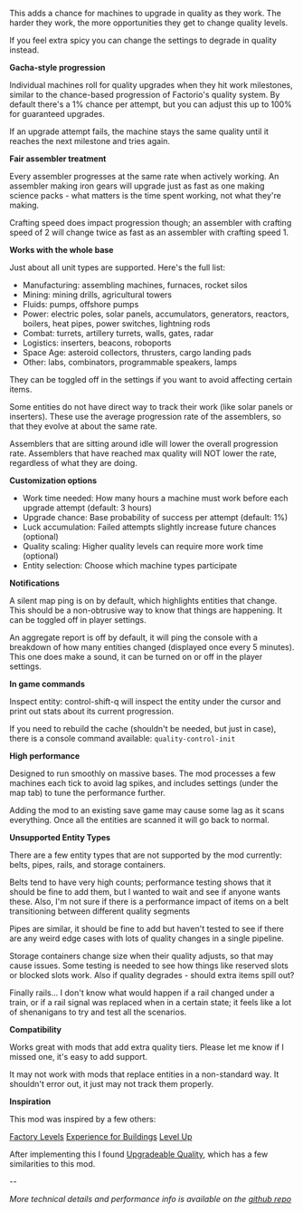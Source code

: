 This adds a chance for machines to upgrade in quality as they work. The harder they work, the more opportunities they get to change quality levels.

If you feel extra spicy you can change the settings to degrade in quality instead.


**Gacha-style progression**

Individual machines roll for quality upgrades when they hit work milestones, similar to the chance-based progression of Factorio's quality system. By default there's a 1% chance per attempt, but you can adjust this up to 100% for guaranteed upgrades.

If an upgrade attempt fails, the machine stays the same quality until it reaches the next milestone and tries again.


**Fair assembler treatment**

Every assembler progresses at the same rate when actively working. An assembler making iron gears will upgrade just as fast as one making science packs - what matters is the time spent working, not what they're making.

Crafting speed does impact progression though; an assembler with crafting speed of 2 will change twice as fast as an assembler with crafting speed 1.


**Works with the whole base**

Just about all unit types are supported. Here's the full list:

- Manufacturing: assembling machines, furnaces, rocket silos
- Mining: mining drills, agricultural towers
- Fluids: pumps, offshore pumps
- Power: electric poles, solar panels, accumulators, generators, reactors, boilers, heat pipes, power switches, lightning rods
- Combat: turrets, artillery turrets, walls, gates, radar
- Logistics: inserters, beacons, roboports
- Space Age: asteroid collectors, thrusters, cargo landing pads
- Other: labs, combinators, programmable speakers, lamps

They can be toggled off in the settings if you want to avoid affecting certain items.

Some entities do not have direct way to track their work (like solar panels or inserters). These use the average progression rate of the assemblers, so that they evolve at about the same rate.

Assemblers that are sitting around idle will lower the overall progression rate. Assemblers that have reached max quality will NOT lower the rate, regardless of what they are doing.


**Customization options**

- Work time needed: How many hours a machine must work before each upgrade attempt (default: 3 hours)
- Upgrade chance: Base probability of success per attempt (default: 1%)
- Luck accumulation: Failed attempts slightly increase future chances (optional)
- Quality scaling: Higher quality levels can require more work time (optional)
- Entity selection: Choose which machine types participate

**Notifications**

A silent map ping is on by default, which highlights entities that change. This should be a non-obtrusive way to know that things are happening. It can be toggled off in player settings.

An aggregate report is off by default, it will ping the console with a breakdown of how many entities changed (displayed once every 5 minutes). This one does make a sound, it can be turned on or off in the player settings.

**In game commands**

Inspect entity: control-shift-q will inspect the entity under the cursor and print out stats about its current progression.

If you need to rebuild the cache (shouldn't be needed, but just in case), there is a console command available: `quality-control-init`


**High performance**

Designed to run smoothly on massive bases. The mod processes a few machines each tick to avoid lag spikes, and includes settings (under the map tab) to tune the performance further.

Adding the mod to an existing save game may cause some lag as it scans everything. Once all the entities are scanned it will go back to normal.

**Unsupported Entity Types**

There are a few entity types that are not supported by the mod currently: belts, pipes, rails, and storage containers.

Belts tend to have very high counts; performance testing shows that it should be fine to add them, but I wanted to wait and see if anyone wants these. Also, I'm not sure if there is a performance impact of items on a belt transitioning between different quality segments

Pipes are similar, it should be fine to add but haven't tested to see if there are any weird edge cases with lots of quality changes in a single pipeline.

Storage containers change size when their quality adjusts, so that may cause issues. Some testing is needed to see how things like reserved slots or blocked slots work. Also if quality degrades - should extra items spill out?

Finally rails... I don't know what would happen if a rail changed under a train, or if a rail signal was replaced when in a certain state; it feels like a lot of shenanigans to try and test all the scenarios.

**Compatibility**

Works great with mods that add extra quality tiers. Please let me know if I missed one, it's easy to add support.

It may not work with mods that replace entities in a non-standard way. It shouldn't error out, it just may not track them properly.

**Inspiration**

This mod was inspired by a few others:

[Factory Levels](https://mods.factorio.com/mod/factory-levels)
[Experience for Buildings](https://mods.factorio.com/mod/xp-for-buildings)
[Level Up](https://mods.factorio.com/mod/levelup)

After implementing this I found [Upgradeable Quality](https://mods.factorio.com/mod/upgradeable-quality), which has a few similarities to this mod.

--

*More technical details and performance info is available on the [github repo](https://github.com/aarons/factorio-quality-control)*
